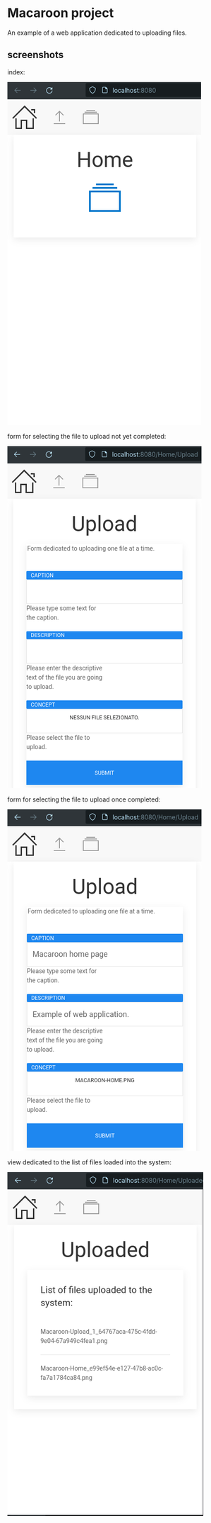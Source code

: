# Macaroon project

An example of a web application dedicated to uploading files.

## screenshots

index:

![home page](https://github.com/paolomococci/mocaccino/blob/main/screenshots/Macaroon/Macaroon-Home.png)

form for selecting the file to upload not yet completed:

![form for selecting the file to upload not yet completed](https://github.com/paolomococci/mocaccino/blob/main/screenshots/Macaroon/Macaroon-Upload_1.png)

form for selecting the file to upload once completed:

![form for selecting the file to upload once completed](https://github.com/paolomococci/mocaccino/blob/main/screenshots/Macaroon/Macaroon-Upload_2.png)

view dedicated to the list of files loaded into the system:

![view dedicated to the list of files loaded into the system](https://github.com/paolomococci/mocaccino/blob/main/screenshots/Macaroon/Macaroon-Uploaded.png)
